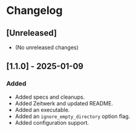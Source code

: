 # Changelog

## [Unreleased]
- (No unreleased changes)

## [1.1.0] - 2025-01-09
### Added
- Added specs and cleanups.
- Added Zeitwerk and updated README.
- Added an executable.
- Added an `ignore_empty_directory` option flag.
- Added configuration support.

